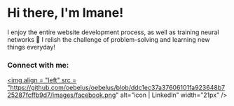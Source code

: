 # Hi there, I'm Imane! 
I enjoy the entire website development process, as well as training neural networks 🥴 I relish the challenge of problem-solving and learning new things everyday! 

### Connect with me: 

<a href = "https://www.facebook.com/profile.php?id=100055507658768" target = "blank"><img align = "left" src = "https://github.com/oebelus/oebelus/blob/ddc1ec37a37606101fa923648b725287fcffb9d7/images/facebook.png" alt=”icon | LinkedIn” width=”21px” /></a>

